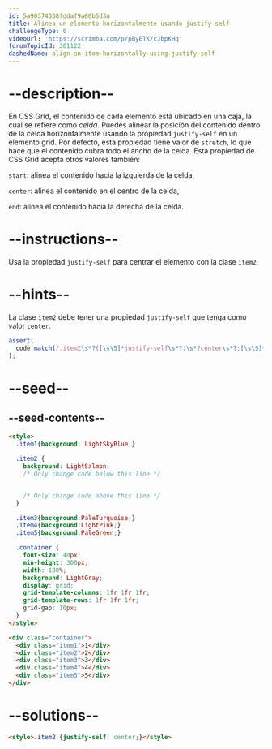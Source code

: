 ```yaml
---
id: 5a90374338fddaf9a66b5d3a
title: Alinea un elemento horizontalmente usando justify-self
challengeType: 0
videoUrl: 'https://scrimba.com/p/pByETK/cJbpKHq'
forumTopicId: 301122
dashedName: align-an-item-horizontally-using-justify-self
---
```


# --description--

En CSS Grid, el contenido de cada elemento está ubicado en una caja, la cual se refiere como <dfn>celda</dfn>. Puedes alinear la posición del contenido dentro de la celda horizontalmente usando la propiedad `justify-self` en un elemento grid. Por defecto, esta propiedad tiene valor de `stretch`, lo que hace que el contenido cubra todo el ancho de la celda. Esta propiedad de CSS Grid acepta otros valores también:

`start`: alinea el contenido hacia la izquierda de la celda,

`center`: alinea el contenido en el centro de la celda,

`end`: alinea el contenido hacia la derecha de la celda.

# --instructions--

Usa la propiedad `justify-self` para centrar el elemento con la clase `item2`.

# --hints--

La clase `item2` debe tener una propiedad `justify-self` que tenga como valor `center`.

```js
assert(
  code.match(/.item2\s*?{[\s\S]*justify-self\s*?:\s*?center\s*?;[\s\S]*}/gi)
);
```

# --seed--

## --seed-contents--

```html
<style>
  .item1{background: LightSkyBlue;}

  .item2 {
    background: LightSalmon;
    /* Only change code below this line */


    /* Only change code above this line */
  }

  .item3{background:PaleTurquoise;}
  .item4{background:LightPink;}
  .item5{background:PaleGreen;}

  .container {
    font-size: 40px;
    min-height: 300px;
    width: 100%;
    background: LightGray;
    display: grid;
    grid-template-columns: 1fr 1fr 1fr;
    grid-template-rows: 1fr 1fr 1fr;
    grid-gap: 10px;
  }
</style>

<div class="container">
  <div class="item1">1</div>
  <div class="item2">2</div>
  <div class="item3">3</div>
  <div class="item4">4</div>
  <div class="item5">5</div>
</div>
```

# --solutions--

```html
<style>.item2 {justify-self: center;}</style>
```
